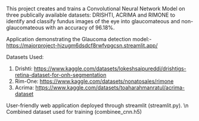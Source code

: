 This project creates and trains a Convolutional Neural Network Model on three publically available datasets: DRISHTI, ACRIMA and RIMONE to identify and classify fundus images of the eye into glaucomateous and non-glaucomateous with an accuracy of 96.18%.

Application demonstrating the Glaucoma detection model:- https://majorproject-hjzugm6dsdcf8rwfvpgcsn.streamlit.app/

Datasets Used:
1. Drishti: https://www.kaggle.com/datasets/lokeshsaipureddi/drishtigs-retina-dataset-for-onh-segmentation
2. Rim-One: https://www.kaggle.com/datasets/nonatosales/rimone
3. Acrima: https://www.kaggle.com/datasets/toaharahmanratul/acrima-dataset

User-friendly web application deployed through streamlit (streamlit.py). \n
Combined dataset used for training (combinee_cnn.h5)
